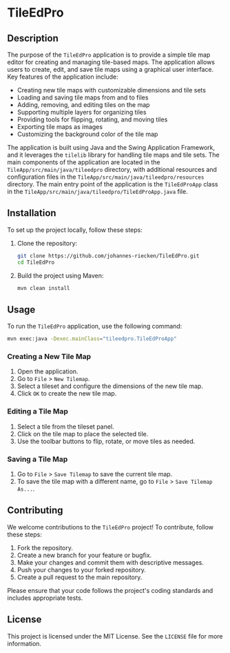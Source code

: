 # TileEdPro

## Description

The purpose of the `TileEdPro` application is to provide a simple tile map editor for creating and managing tile-based maps. The application allows users to create, edit, and save tile maps using a graphical user interface. Key features of the application include:

* Creating new tile maps with customizable dimensions and tile sets
* Loading and saving tile maps from and to files
* Adding, removing, and editing tiles on the map
* Supporting multiple layers for organizing tiles
* Providing tools for flipping, rotating, and moving tiles
* Exporting tile maps as images
* Customizing the background color of the tile map

The application is built using Java and the Swing Application Framework, and it leverages the `tilelib` library for handling tile maps and tile sets. The main components of the application are located in the `TileApp/src/main/java/tileedpro` directory, with additional resources and configuration files in the `TileApp/src/main/java/tileedpro/resources` directory. The main entry point of the application is the `TileEdProApp` class in the `TileApp/src/main/java/tileedpro/TileEdProApp.java` file.

## Installation

To set up the project locally, follow these steps:

1. Clone the repository:
   ```sh
   git clone https://github.com/johannes-riecken/TileEdPro.git
   cd TileEdPro
   ```

2. Build the project using Maven:
   ```sh
   mvn clean install
   ```

## Usage

To run the `TileEdPro` application, use the following command:
```sh
mvn exec:java -Dexec.mainClass="tileedpro.TileEdProApp"
```

### Creating a New Tile Map

1. Open the application.
2. Go to `File` > `New Tilemap`.
3. Select a tileset and configure the dimensions of the new tile map.
4. Click `OK` to create the new tile map.

### Editing a Tile Map

1. Select a tile from the tileset panel.
2. Click on the tile map to place the selected tile.
3. Use the toolbar buttons to flip, rotate, or move tiles as needed.

### Saving a Tile Map

1. Go to `File` > `Save Tilemap` to save the current tile map.
2. To save the tile map with a different name, go to `File` > `Save Tilemap As...`.

## Contributing

We welcome contributions to the `TileEdPro` project! To contribute, follow these steps:

1. Fork the repository.
2. Create a new branch for your feature or bugfix.
3. Make your changes and commit them with descriptive messages.
4. Push your changes to your forked repository.
5. Create a pull request to the main repository.

Please ensure that your code follows the project's coding standards and includes appropriate tests.

## License

This project is licensed under the MIT License. See the `LICENSE` file for more information.
